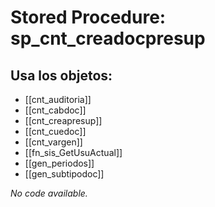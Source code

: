 # Stored Procedure: sp_cnt_creadocpresup

## Usa los objetos:
- [[cnt_auditoria]]
- [[cnt_cabdoc]]
- [[cnt_creapresup]]
- [[cnt_cuedoc]]
- [[cnt_vargen]]
- [[fn_sis_GetUsuActual]]
- [[gen_periodos]]
- [[gen_subtipodoc]]

*No code available.*
